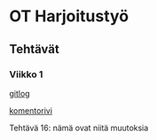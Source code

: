 # OT Harjoitustyö

## Tehtävät

### Viikko 1

[gitlog](https://github.com/CheeseEatingEchidna/OT-harjoitustyo/blob/main/laskarit/viikko1/gitlog.txt)

[komentorivi](https://github.com/CheeseEatingEchidna/OT-harjoitustyo/blob/main/laskarit/viikko1/komentorivi.txt)

Tehtävä 16: nämä ovat niitä muutoksia
